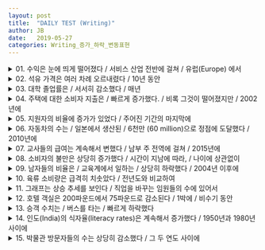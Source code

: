 ```yaml
---
layout: post
title:  "DAILY TEST (Writing)"
author: JB
date:   2019-05-27
categories: Writing_증가_하락_변동표현
---
```


<details>
   <summary>01. 수익은 눈에 띄게 떨어졌다 / 서비스 산업 전반에 걸쳐 / 유럽(Europe) 에서</summary>
   Profits dipped notably across the hospitality industry in Europe.
</details>

<details>
    <summary>02. 석유 가격은 여러 차례 오르내렸다 / 10년 동안</summary>
    Oil prices went up and down several times over the decade.
</details>

<details>
    <summary>03. 대학 졸업률은 / 서서히 감소했다 / 매년</summary>
    The colleage graduation rate declined slowly each year.
</details>

<details>
    <summary>04. 주택에 대한 소비자 지출은 / 빠르게 증가했다. / 비록 그것이 떨어졌지만 / 2002년에</summary>
    Consumer expenditure on housing rose rapidly, although it dipped in 2002.
</details>

<details>
    <summary>05. 지원자의 비율에 증가가 있었다 / 주어진 기간의 마지막에</summary>
    There was a rise in the proportion of applicants at the end of the given period.
</details>

<details>
    <summary>06. 자동차의 수는 / 일본에서 생산된 / 6천만 (60 million)으로 정점에 도달했다 / 2010년에</summary>
    The number of cars manufactured in Japan peaked at 60 million in 2010.
</details>

<details>
    <summary>07. 교사들의 급여는 계속해서 변했다 / 남부 주 전역에 걸쳐 / 2015년에</summary>
    Teacher's salaries varied continuously across the southern states in 2015.
</details>
    
<details>
    <summary>08. 소비자의 불만은 상당히 증가했다 / 시간이 지남에 따라, / 나이에 상관없이</summary>
    Consumers dissatisfaction grew significantly as time passed, regardless of age.
</details>

<details>
    <summary>09. 남자들의 비율은 / 교육계에서 일하는 / 상당히 하락했다 / 2004년 이후에</summary>
    The percentage of men working in education fell considerably after 2004.
</details>

<details>
    <summary>10. 육류 소비량은 급격히 치솟았다 / 전년도와 비교하여</summary>
    Meat consumption soared sharply compared to the previous year.
</details>

<details>
    <summary>11. 그래프는 상승 추세를 보인다 / 직업을 바꾸는 임원들의 수에 있어서</summary>
    The graph shows an upward trend in the number of executives changing jobs.
</details>

<details>
    <summary>12. 호텔 객실은 200파운드에서 75파운드로 감소된다 / 1박에 / 비수기 동안</summary>
    Hotel rooms are reduced from 200 pounds to 75 pounds per night during the low season.
</details>

<details>
    <summary>13. 승객 수치는 / 버스를 타는 / 빠르게 하락했다</summary>
    The passenger figures taking the bus dropped rapidly.
</details>

<details>
    <summary>14. 인도(India)의 식자율(literacy rates)은 계속해서 증가했다 / 1950년과 1980년 사이에</summary>
    Literacy rates in India went up continually between 1950 and 1980.
</details>

<details>
    <summary>15. 박물관 방문자들의 수는 상당히 감소했다 / 그 두 연도 사이에</summary>
    The number of museum visitors decreased substrantially between the two years.
</details>

    
    

